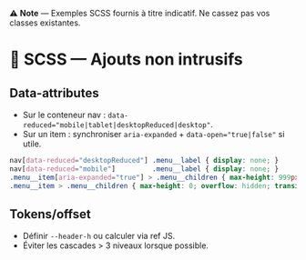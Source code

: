 ⚠️ **Note** — Exemples SCSS fournis à titre indicatif. Ne cassez pas vos classes existantes.

# 🎨 SCSS — Ajouts non intrusifs

## Data-attributes
- Sur le conteneur nav : `data-reduced="mobile|tablet|desktopReduced|desktop"`.
- Sur un item : synchroniser `aria-expanded` + `data-open="true|false"` si utile.

```scss
nav[data-reduced="desktopReduced"] .menu__label { display: none; }
nav[data-reduced="mobile"]         .menu__label { display: none; }
.menu__item[aria-expanded="true"] > .menu__children { max-height: 999px; }
.menu__item > .menu__children { max-height: 0; overflow: hidden; transition: max-height .25s ease; }
```

## Tokens/offset
- Définir `--header-h` ou calculer via ref JS.
- Éviter les cascades > 3 niveaux lorsque possible.
